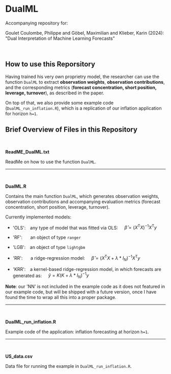 # DualML #
Accompanying repository for: 

Goulet Coulombe, Philippe and Göbel, Maximilian and Klieber, Karin (2024): "Dual Interpretation of Machine Learning Forecasts"

<br>



## How to use this Reporsitory

Having trained his very own proprietry model, the researcher can use the function ``DualML`` to extract **observation weights**, **observation contributions**, and the corresponding metrics (**forecast concentration, short position, leverage, turnover**), as described in the paper.

On top of that, we also provide some example code (``DualML_run_inflation.R``), which is a replication of our inflation application for horizon ``h=1``.



## Brief Overview of Files in this Repository ##

<br>

**ReadME_DualML.txt**

ReadMe on how to use the function ``DualML``.

<hr>

<br>

**DualML.R**

Contains the main function ``DualML``, which generates observation weights, observation contributions and accompanying evaluation metrics (forecast concentration, short position, leverage, turnover).

Currently implemented models:

 - 'OLS':&emsp;any type of model that was fitted via OLS: $\quad \hat{\beta} = (X^\mathrm{T} X)^{-1} X^\mathrm{T}y$

 - 'RF':&emsp;&ensp;&nbsp;an object of type ``ranger``

 - 'LGB':&emsp;an object of type ``lightgbm``

 - 'RR':&emsp;&ensp;&nbsp;a ridge-regression model: $\quad \hat{\beta} = (X^\mathrm{T}X + \lambda*I_N)^{-1} X^\mathrm{T}y$

 - 'KRR':&emsp;a kernel-based ridge-regression model, in which forecasts are generated as: $\quad \hat{y} = K\left(K + \lambda*I_N\right)^{-1} y$


**Note**: our 'NN' is not included in the example code as it does not featured in our example code, but will be shipped with a future version, once I have found the time to wrap all this into a proper package.

<hr>

<br>
    
**DualML_run_inflation.R**

Example code of the application: inflation forecasting at horizon ``h=1``.

<hr>

<br>
  
**US_data.csv**

Data file for running the example in ``DualML_run_inflation.R``.


